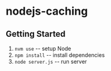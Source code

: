 # nodejs-caching

## Getting Started

1. `nvm use` -- setup Node
2. `npm install` -- install dependencies
3. `node server.js` -- run server
